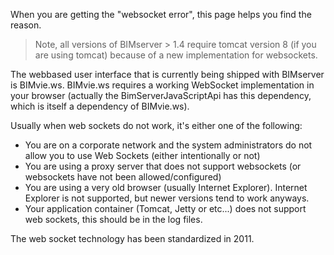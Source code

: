 When you are getting the "websocket error", this page helps you find the reason.

> Note, all versions of BIMserver > 1.4 require tomcat version 8 (if you are using tomcat) because of a new implementation for websockets.

The webbased user interface that is currently being shipped with BIMserver is BIMvie.ws. BIMvie.ws requires a working WebSocket implementation in your browser (actually the BimServerJavaScriptApi has this dependency, which is itself a dependency of BIMvie.ws). 

Usually when web sockets do not work, it's either one of the following: 
- You are on a corporate network and the system administrators do not allow you to use Web Sockets (either intentionally or not) 
- You are using a proxy server that does not support websockets (or websockets have not been allowed/configured)
- You are using a very old browser (usually Internet Explorer). Internet Explorer is not supported, but newer versions tend to work anyways.
- Your application container (Tomcat, Jetty or etc...) does not support web sockets, this should be in the log files.

The web socket technology has been standardized in 2011.
